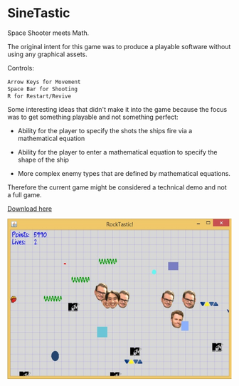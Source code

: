 # SineTastic
Space Shooter meets Math.

The original intent for this game was to produce a playable software without using any graphical assets.

Controls:

    Arrow Keys for Movement
    Space Bar for Shooting
    R for Restart/Revive 

Some interesting ideas that didn't make it into the game because the focus was to get something playable and not something perfect:

- Ability for the player to specify the shots the ships fire via a mathematical equation

- Ability for the player to enter a mathematical equation to specify the shape of the ship

- More complex enemy types that are defined by mathematical equations.

Therefore the current game might be considered a technical demo and not a full game.

[Download here](https://github.com/s4ke/SineTastic/releases)

![Current State](preview.jpg "Current State")

